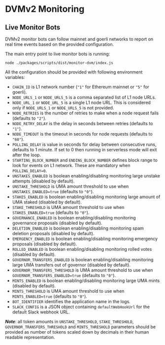 # DVMv2 Monitoring

## Live Monitor Bots

DVMv2 monitor bots can follow mainnet and goerli networks to report on real time events based on the provided configuration.

The main entry point to live monitor bots is running:

```
node ./packages/scripts/dist/monitor-dvm/index.js
```

All the configuration should be provided with following environment variables:

- `CHAIN_ID` is L1 network number (`"1"` for Ethereum mainnet or `"5"` for goerli).
- `NODE_URLS_1` or `NODE_URLS_5` is a comma separated list of L1 node URLs.
- `NODE_URL_1` or `NODE_URL_5` is a single L1 node URL. This is considered only if `NODE_URLS_1` or `NODE_URLS_5` is not provided.
- `NODE_RETRIES` is the number of retries to make when a node request fails (defaults to `"2"`).
- `NODE_RETRY_DELAY` is the delay in seconds between retries (defaults to `"1"`).
- `NODE_TIMEOUT` is the timeout in seconds for node requests (defaults to `"60"`).
- `POLLING_DELAY` is value in seconds for delay between consecutive runs, defaults to 1 minute. If set to 0 then running in serverless mode will exit after the loop.
- `STARTING_BLOCK_NUMBER` and `ENDING_BLOCK_NUMBER` defines block range to look for events on L1 network. These are mandatory when `POLLING_DELAY=0`.
- `UNSTAKES_ENABLED` is boolean enabling/disabling monitoring large unstake attempts (disabled by default).
- `UNSTAKE_THRESHOLD` is UMA amount threshold to use when `UNSTAKES_ENABLED=true` (defaults to `"0"`).
- `STAKES_ENABLED` is boolean enabling/disabling monitoring large amount of UMA staked (disabled by default).
- `STAKE_THRESHOLD` is UMA amount threshold to use when `STAKES_ENABLED=true` (defaults to `"0"`).
- `GOVERNANCE_ENABLED` is boolean enabling/disabling monitoring governance proposals (disabled by default).
- `DELETION_ENABLED` is boolean enabling/disabling monitoring spam deletion proposals (disabled by default).
- `EMERGENCY_ENABLED` is boolean enabling/disabling monitoring emergency proposals (disabled by default).
- `ROLLED_ENABLED` is boolean enabling/disabling monitoring rolled votes (disabled by default).
- `GOVERNOR_TRANSFERS_ENABLED` is boolean enabling/disabling monitoring large UMA transfers out of governor (disabled by default).
- `GOVERNOR_TRANSFERS_THRESHOLD` is UMA amount threshold to use when `GOVERNOR_TRANSFERS_ENABLED=true` (defaults to `"0"`).
- `MINTS_ENABLED` is boolean enabling/disabling monitoring large UMA mints (disabled by default).
- `MINTS_THRESHOLD` is UMA amount threshold to use when `MINTS_ENABLED=true` (defaults to `"0"`).
- `BOT_IDENTIFIER` identifies the application name in the logs.
- `SLACK_CONFIG` is a JSON object containing `defaultWebHookUrl` for the default Slack webhook URL.

**_Note_**: all token amounts in `UNSTAKE_THRESHOLD`, `STAKE_THRESHOLD`, `GOVERNOR_TRANSFERS_THRESHOLD` and `MINTS_THRESHOLD`
parameters should be provided as number of tokens scaled down by decimals in their human readable representation.

